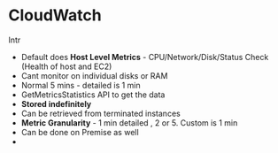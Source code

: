 
# CloudWatch

Intr
- Default does **Host Level Metrics** - CPU/Network/Disk/Status Check (Health of host and EC2)
-  Cant monitor on individual disks or RAM
- Normal 5 mins - detailed is 1 min 
- GetMetricsStatistics API to get the data
- **Stored indefinitely**
- Can be retrieved from terminated instances
- **Metric Granularity** - 1 min detailed , 2 or 5. Custom is 1 min 
-  Can be done on Premise as well
- 
<!--stackedit_data:
eyJoaXN0b3J5IjpbMzMyMzMyODU2LDY1MzQ2MTQ3NSwtOTMwMz
I4OTk3LDE4MDU3NzYzNjEsMTcyMjk5ODk0M119
-->